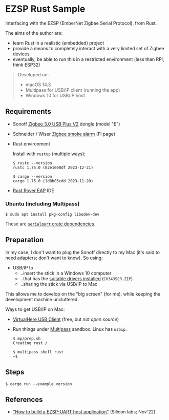 # EZSP Rust Sample


Interfacing with the EZSP (EmberNet Zigbee Serial Protocol), from Rust.

The aims of the author are:

- learn Rust in a realistic (embedded) project
- provide a means to completely interact with a very limited set of Zigbee devices
- eventually, be able to run this in a restricted environment (less than RPi, think ESP32)

>Developed on:
>
>- macOS 14.3
>- Multipass for USB/IP client (running the app)
>- Windows 10 for USB/IP host


## Requirements

- Sonoff [Zigbee 3.0 USB Plus V2](https://sonoff.tech/product/gateway-and-sensors/sonoff-zigbee-3-0-usb-dongle-plus-e/) dongle (model "E")

- Schneider / Wiser [Zigbee smoke alarm](https://www.se.com/fi/fi/product/CCT599501/wiser-palovaroitin-savun-ja-lämmönnousun-tunnistuksella-valkoinen-230v-paristovarmennettu/) (FI page)

- Rust environment

   Install with `rustup` (multiple ways): 

   ```
   $ rustc --version
   rustc 1.75.0 (82e1608df 2023-12-21)
   ```
      
   ```
   $ cargo --version
   cargo 1.75.0 (1d8b05cdd 2023-11-20)
   ```

- [Rust Rover EAP](https://www.jetbrains.com/rust/) IDE

### Ubuntu (including Multipass)

```
$ sudo apt install pkg-config libudev-dev
```

These are [`serialport` crate dependencies](https://github.com/serialport/serialport-rs?tab=readme-ov-file#dependencies).

<!--
Developed on:

- macOS 14.3
- + Multipass (Ubuntu 22.04 LTS)
  - ..connecting to Sonoff dongle over USB/IP (served on a Windows PC)
-->


## Preparation

In my case, I don't want to plug the Sonoff directly to my Mac (it's said to need adapters; don't want to know). So using:

- USB/IP to
  - ..insert the stick in a Windows 10 computer
  - ..that has the [suitable drivers installed](https://learn.adafruit.com/how-to-install-drivers-for-wch-usb-to-serial-chips-ch9102f-ch9102/windows-driver-installation) (`CH343SER.ZIP`)
  - ..sharing the stick via USB/IP to Mac

This allows me to develop on the "big screen" (for me), while keeping the development machine uncluttered.

<!-- whisper
- [`dorssel/usbipd-win`](https://github.com/dorssel/usbipd-win) on Windows 10 computer to share the stick
- [`jiegec/usbip`](https://github.com/jiegec/usbip) to tie the stick to the Mac
-->

Ways to get USB/IP on Mac:

- [VirtualHere USB Client](https://www.virtualhere.com/usb_client_software) (free, but *not open source*)
- Run things under [Multipass](https://multipass.run) sandbox. Linux has `usbip`.

   ```
   $ mp/prep.sh 
   Creating rust /
	```

   ```
   $ multipass shell rust
   ~$
   ```


## Steps

```
$ cargo run --example version
```


## References

<!-- minor; hidden?
- ["About Zigbee EZSP UART"](https://www.owon-smart.com/news/about-zigbee-ezsp-uart/) (Owon blog-like; Feb'22)
-->

- ["How to build a EZSP-UART host application"](https://siliconlabs.my.site.com/community/s/article/how-to-build-an-ezsp-uart-host-application?language=en_US) (Silicon labs; Nov'22)

